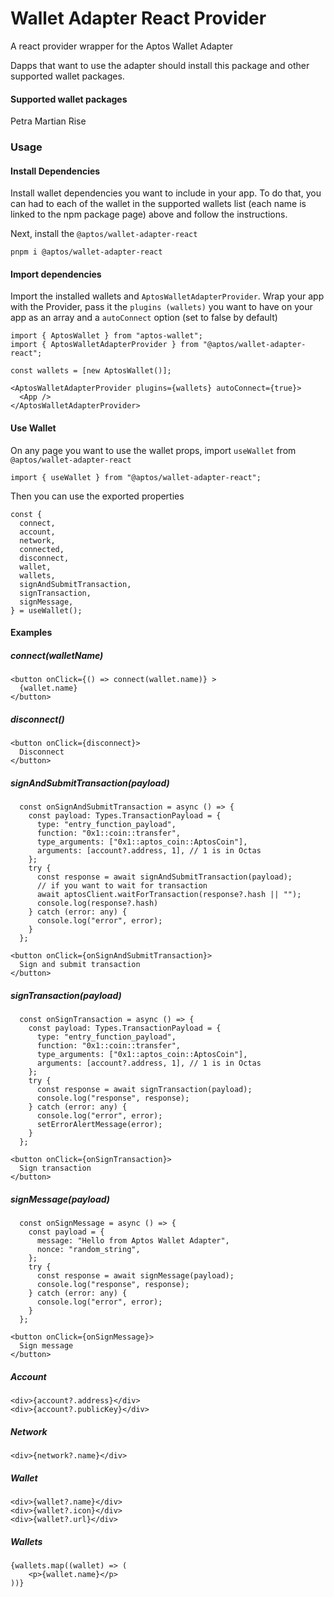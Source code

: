 # Wallet Adapter React Provider

A react provider wrapper for the Aptos Wallet Adapter

Dapps that want to use the adapter should install this package and other supported wallet packages.

#### Supported wallet packages

Petra
Martian
Rise

### Usage

#### Install Dependencies

Install wallet dependencies you want to include in your app. To do that, you can had to each of the wallet in the supported wallets list (each name is linked to the npm package page) above and follow the instructions.

Next, install the `@aptos/wallet-adapter-react`

```
pnpm i @aptos/wallet-adapter-react
```

#### Import dependencies

Import the installed wallets and `AptosWalletAdapterProvider`.
Wrap your app with the Provider, pass it the `plugins (wallets)` you want to have on your app as an array and a `autoConnect` option (set to false by default)

```
import { AptosWallet } from "aptos-wallet";
import { AptosWalletAdapterProvider } from "@aptos/wallet-adapter-react";

const wallets = [new AptosWallet()];

<AptosWalletAdapterProvider plugins={wallets} autoConnect={true}>
  <App />
</AptosWalletAdapterProvider>
```

#### Use Wallet

On any page you want to use the wallet props, import `useWallet` from `@aptos/wallet-adapter-react`

```
import { useWallet } from "@aptos/wallet-adapter-react";
```

Then you can use the exported properties

```
const {
  connect,
  account,
  network,
  connected,
  disconnect,
  wallet,
  wallets,
  signAndSubmitTransaction,
  signTransaction,
  signMessage,
} = useWallet();
```

#### Examples

##### connect(walletName)

```
<button onClick={() => connect(wallet.name)} >
  {wallet.name}
</button>
```

##### disconnect()

```
<button onClick={disconnect}>
  Disconnect
</button>
```

##### signAndSubmitTransaction(payload)

```
  const onSignAndSubmitTransaction = async () => {
    const payload: Types.TransactionPayload = {
      type: "entry_function_payload",
      function: "0x1::coin::transfer",
      type_arguments: ["0x1::aptos_coin::AptosCoin"],
      arguments: [account?.address, 1], // 1 is in Octas
    };
    try {
      const response = await signAndSubmitTransaction(payload);
      // if you want to wait for transaction
      await aptosClient.waitForTransaction(response?.hash || "");
      console.log(response?.hash)
    } catch (error: any) {
      console.log("error", error);
    }
  };

<button onClick={onSignAndSubmitTransaction}>
  Sign and submit transaction
</button>
```

##### signTransaction(payload)

```
  const onSignTransaction = async () => {
    const payload: Types.TransactionPayload = {
      type: "entry_function_payload",
      function: "0x1::coin::transfer",
      type_arguments: ["0x1::aptos_coin::AptosCoin"],
      arguments: [account?.address, 1], // 1 is in Octas
    };
    try {
      const response = await signTransaction(payload);
      console.log("response", response);
    } catch (error: any) {
      console.log("error", error);
      setErrorAlertMessage(error);
    }
  };

<button onClick={onSignTransaction}>
  Sign transaction
</button>
```

##### signMessage(payload)

```
  const onSignMessage = async () => {
    const payload = {
      message: "Hello from Aptos Wallet Adapter",
      nonce: "random_string",
    };
    try {
      const response = await signMessage(payload);
      console.log("response", response);
    } catch (error: any) {
      console.log("error", error);
    }
  };

<button onClick={onSignMessage}>
  Sign message
</button>
```

##### Account

```
<div>{account?.address}</div>
<div>{account?.publicKey}</div>
```

##### Network

```
<div>{network?.name}</div>
```

##### Wallet

```
<div>{wallet?.name}</div>
<div>{wallet?.icon}</div>
<div>{wallet?.url}</div>
```

##### Wallets

```
{wallets.map((wallet) => (
    <p>{wallet.name}</p>
))}
```
